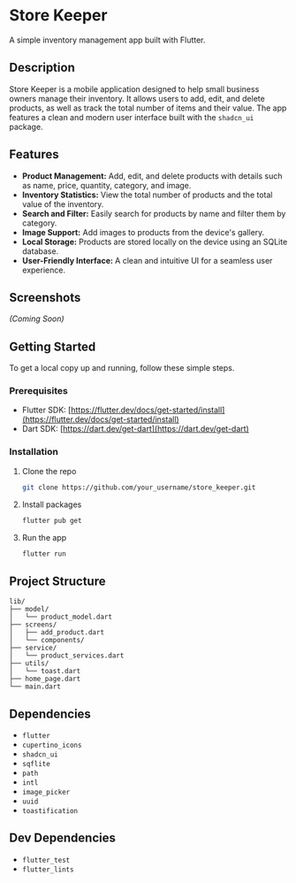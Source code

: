 # Store Keeper

A simple inventory management app built with Flutter.

## Description

Store Keeper is a mobile application designed to help small business owners manage their inventory. It allows users to add, edit, and delete products, as well as track the total number of items and their value. The app features a clean and modern user interface built with the `shadcn_ui` package.

## Features

*   **Product Management:** Add, edit, and delete products with details such as name, price, quantity, category, and image.
*   **Inventory Statistics:** View the total number of products and the total value of the inventory.
*   **Search and Filter:** Easily search for products by name and filter them by category.
*   **Image Support:** Add images to products from the device's gallery.
*   **Local Storage:** Products are stored locally on the device using an SQLite database.
*   **User-Friendly Interface:** A clean and intuitive UI for a seamless user experience.

## Screenshots

*(Coming Soon)*

## Getting Started

To get a local copy up and running, follow these simple steps.

### Prerequisites

*   Flutter SDK: [https://flutter.dev/docs/get-started/install](https://flutter.dev/docs/get-started/install)
*   Dart SDK: [https://dart.dev/get-dart](https://dart.dev/get-dart)

### Installation

1.  Clone the repo
    ```sh
    git clone https://github.com/your_username/store_keeper.git
    ```
2.  Install packages
    ```sh
    flutter pub get
    ```
3.  Run the app
    ```sh
    flutter run
    ```

## Project Structure

```
lib/
├── model/
│   └── product_model.dart
├── screens/
│   ├── add_product.dart
│   └── components/
├── service/
│   └── product_services.dart
├── utils/
│   └── toast.dart
├── home_page.dart
└── main.dart
```

## Dependencies

*   `flutter`
*   `cupertino_icons`
*   `shadcn_ui`
*   `sqflite`
*   `path`
*   `intl`
*   `image_picker`
*   `uuid`
*   `toastification`

## Dev Dependencies

*   `flutter_test`
*   `flutter_lints`
